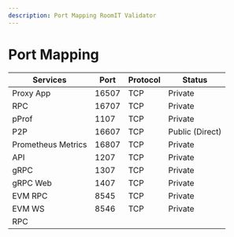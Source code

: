 ```yaml
---
description: Port Mapping RoomIT Validator
---
```


# Port Mapping

| Services           | Port  | Protocol | Status          |
| ------------------ | ----- | -------- | --------------- |
| Proxy App          | 16507 | TCP      | Private         |
| RPC                | 16707 | TCP      | Private         |
| pProf              | 1107  | TCP      | Private         |
| P2P                | 16607 | TCP      | Public (Direct) |
| Prometheus Metrics | 16807 | TCP      | Private         |
| API                | 1207  | TCP      | Private         |
| gRPC               | 1307  | TCP      | Private         |
| gRPC Web           | 1407  | TCP      | Private         |
| EVM RPC            | 8545  | TCP      | Private         |
| EVM WS             | 8546  | TCP      | Private         |
| RPC                |       |          |                 |
